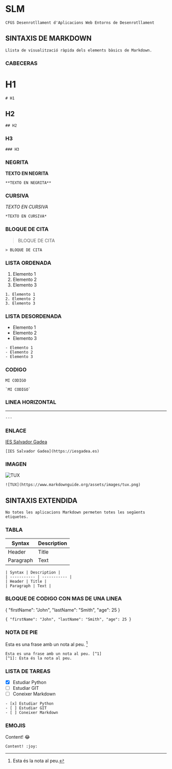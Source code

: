 # SLM

`CFGS Desenrotllament d'Aplicacions Web Entorns de Desenrotllament`

## SINTAXIS DE MARKDOWN

`Llista de visualització ràpida dels elements bàsics de Markdown.`

### CABECERAS

# H1

`# H1`

## H2

`## H2`

### H3

`### H3`

### NEGRITA

**TEXTO EN NEGRITA**

`**TEXTO EN NEGRITA**`

### CURSIVA

*TEXTO EN CURSIVA*

`*TEXTO EN CURSIVA*`

### BLOQUE DE CITA

> BLOQUE DE CITA

`> BLOQUE DE CITA`

### LISTA ORDENADA
1. Elemento 1
2. Elemento 2
3. Elemento 3

```
1. Elemento 1
2. Elemento 2
3. Elemento 3
```

### LISTA DESORDENADA
- Elemento 1
- Elemento 2
- Elemento 3

```
- Elemento 1
- Elemento 2
- Elemento 3
```

### CODIGO

`MI CODIGO`

```
`MI CODIGO`
```

### LINEA HORIZONTAL

---

`---`

### ENLACE

[IES Salvador Gadea](https://iesgadea.es)

`[IES Salvador Gadea](https://iesgadea.es)`

### IMAGEN

![TUX](https://www.markdownguide.org/assets/images/tux.png)

`![TUX](https://www.markdownguide.org/assets/images/tux.png)`

## SINTAXIS EXTENDIDA

`No totes les aplicacions Markdown permeten totes les següents etiquetes.`

### TABLA
| Syntax | Description |
| ----------- | ----------- |
| Header | Title |
| Paragraph | Text |

```
| Syntax | Description |
| ----------- | ----------- |
| Header | Title |
| Paragraph | Text |
```

### BLOQUE DE CODIGO CON MAS DE UNA LINEA
{
  "firstName": "John",
  "lastName": "Smith",
  "age": 25
}

`{ "firstName": "John", "lastName": "Smith", "age": 25 }`

### NOTA DE PIE

Esta es una frase amb un nota al peu. [^1]
[^1]: Esta és la nota al peu.

```
Esta es una frase amb un nota al peu. [^1]
[^1]: Esta és la nota al peu.
```

### LISTA DE TAREAS

- [x] Estudiar Python
- [ ] Estudiar GIT
- [ ] Coneixer Markdown

```
- [x] Estudiar Python
- [ ] Estudiar GIT
- [ ] Coneixer Markdown
```

### EMOJIS

Content! :joy:

`Content! :joy:`
